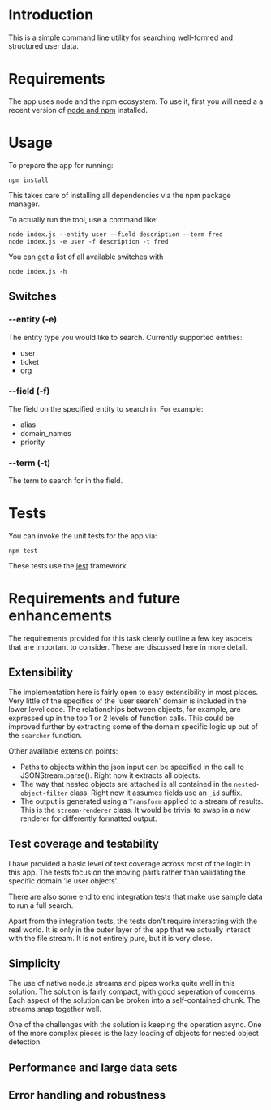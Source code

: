 # Introduction

This is a simple command line utility for searching well-formed and structured user data.

# Requirements

The app uses node and the npm ecosystem. To use it, first you will need a a recent version of [node and npm](https://docs.npmjs.com/getting-started/installing-node) installed.

# Usage

To prepare the app for running:
```
npm install
```

This takes care of installing all dependencies via the npm package manager.

To actually run the tool, use a command like:
```
node index.js --entity user --field description --term fred
node index.js -e user -f description -t fred

```

You can get a list of all available switches with
```
node index.js -h
```

## Switches

### --entity (-e)

The entity type you would like to search. Currently supported entities:

 * user
 * ticket
 * org

### --field (-f)

The field on the specified entity to search in. For example:

 * alias
 * domain_names
 * priority

### --term (-t)

The term to search for in the field.

# Tests

You can invoke the unit tests for the app via:
```
npm test
```
These tests use the [jest](https://facebook.github.io/jest/docs/getting-started.html) framework.

# Requirements and future enhancements

The requirements provided for this task clearly outline a few key aspcets that are important to consider. These are discussed here in more detail.

## Extensibility
The implementation here is fairly open to easy extensibility in most places. Very little of the specifics of the 'user search' domain is included in the lower level code. The relationships between objects, for example, are expressed up in the top 1 or 2 levels of function calls. This could be improved further by extracting some of the domain specific logic up out of the `searcher` function.

Other available extension points:

 * Paths to objects within the json input can be specified in the call to JSONStream.parse(). Right now it extracts all objects.
 * The way that nested objects are attached is all contained in the `nested-object-filter` class. Right now it assumes fields use an `_id` suffix.
 * The output is generated using a `Transform` applied to a stream of results. This is the `stream-renderer` class. It would be trivial to swap in a new renderer for differently formatted output.

## Test coverage and testability

I have provided a basic level of test coverage across most of the logic in this app. The tests focus on the moving parts rather than validating the specific domain 'ie user objects'.

There are also some end to end integration tests that make use sample data to run a full search.

Apart from the integration tests, the tests don't require interacting with the real world. It is only in the outer layer of the app that we actually interact with the file stream. It is not entirely pure, but it is very close.

## Simplicity

The use of native node.js streams and pipes works quite well in this solution. The solution is fairly compact, with good seperation of concerns. Each aspect of the solution can be broken into a self-contained chunk. The streams snap together well.

One of the challenges with the solution is keeping the operation async. One of the more complex pieces is the lazy loading of objects for nested object detection.

## Performance and large data sets

## Error handling and robustness

